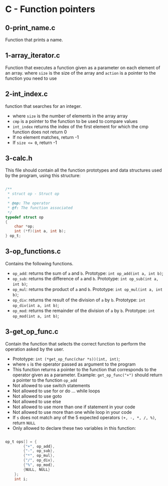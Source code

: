 # C - Function pointers
## 0-print_name.c
Function that prints a name.
## 1-array_iterator.c
Function that executes a function given as a parameter on each element of an array.
where `size` is the size of the array
and `action` is a pointer to the function you need to use
## 2-int_index.c
function that searches for an integer.
* where `size` is the number of elements in the array array
* `cmp` is a pointer to the function to be used to compare values
* `int_index` returns the index of the first element for which the cmp function does not return 0
* If no element matches, return -1
* If `size <= 0`, return -1
## 3-calc.h
This file should contain all the function prototypes and data structures used by the program, using this structure:
```c

/**
 * struct op - Struct op
 *
 * @op: The operator
 * @f: The function associated
 */
typedef struct op
{
    char *op;
    int (*f)(int a, int b);
} op_t;

```
## 3-op_functions.c
Contains the following functions.
* `op_add`: returns the sum of `a` and `b`. Prototype: `int op_add(int a, int b)`;
* `op_sub`: returns the difference of `a` and `b`. Prototype: `int op_sub(int a, int b)`;
* `op_mul`: returns the product of `a` and `b`. Prototype: `int op_mul(int a, int b)`;
* `op_div`: returns the result of the division of `a` by `b`. Prototype: `int op_div(int a, int b)`;
* `op_mod`: returns the remainder of the division of `a` by `b`. Prototype: `int op_mod(int a, int b)`;
## 3-get_op_func.c
Contain the function that selects the correct function to perform the operation asked by the user.

* Prototype: `int (*get_op_func(char *s))(int, int)`;
* where `s` is the operator passed as argument to the program
* This function returns a pointer to the function that corresponds to the operator given as a parameter. Example: `get_op_func("+")` should return a pointer to the function `op_add`
* Not allowed to use switch statements
* Not allowed to use for or do ... while loops
* Not allowed to use goto
* Not allowed to use else
* Not allowed to use more than one if statement in your code
* Not allowed to use more than one while loop in your code
* If `s` does not match any of the 5 expected operators `(+, -, *, /, %)`, return `NULL`
* Only allowed to declare these two variables in this function:

```c

op_t ops[] = {
        {"+", op_add},
        {"-", op_sub},
        {"*", op_mul},
        {"/", op_div},
        {"%", op_mod},
        {NULL, NULL}
    };
    int i;
 
 ```
